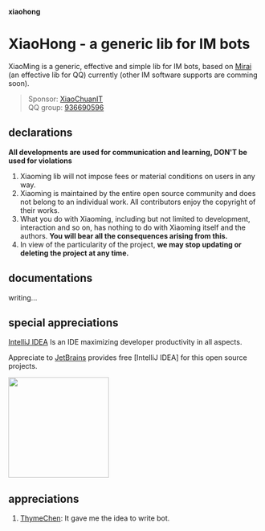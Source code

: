 **xiaohong**
# XiaoHong - a generic lib for IM bots

XiaoMing is a generic, effective and simple lib for IM bots, based on [Mirai](https://github.com/mamoe/mirai) (an effective lib for QQ) currently (other IM software supports are comming soon).


> Sponsor: [XiaoChuanIT](https://github.com/XiaoChuanIT) <br>
> QQ group: [936690596](https://qm.qq.com/cgi-bin/qm/qr?k=qQDiT_lRAGIZn-DcW5KPgp-iU0sjpJ_Q&jump_from=webapi)

## declarations

**All developments are used for communication and learning, DON'T be used for violations**

1. Xiaoming lib will not impose fees or material conditions on users in any way. 
1. Xiaoming is maintained by the entire open source community and does not belong to an individual work. All contributors enjoy the copyright of their works. 
1. What you do with Xiaoming, including but not limited to development, interaction and so on, has nothing to do with Xiaoming itself and the authors. **You will bear all the consequences arising from this.** 
1. In view of the particularity of the project, **we may stop updating or deleting the project at any time.**

## documentations

writing...

## special appreciations

[IntelliJ IDEA](https://zh.wikipedia.org/zh-hans/IntelliJ_IDEA) 
Is an IDE maximizing developer productivity in all aspects.

Appreciate to [JetBrains](https://www.jetbrains.com/?from=XiaoMingBot) provides free [IntelliJ IDEA] for this open source projects.

[<img src=".github/jetbrains-variant-3.png" width="200"/>](https://www.jetbrains.com/?from=XiaoMingBot)

## appreciations
1. [ThymeChen](https://github.com/ThymeChen): It gave me the idea to write bot.
